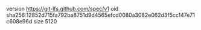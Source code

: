 version https://git-lfs.github.com/spec/v1
oid sha256:12852d715fa792ba8751d9d4565efcd0080a3082e062d3f5cc147e71c608e96d
size 5120
